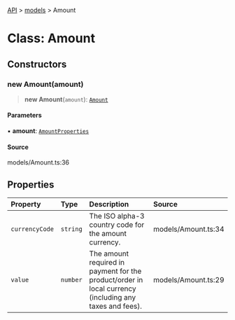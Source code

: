 [API](../../index.md) > [models](../index.md) > Amount

# Class: Amount

## Constructors

### new Amount(amount)

> **new Amount**(`amount`): [`Amount`](Amount.md)

#### Parameters

▪ **amount**: [`AmountProperties`](../interfaces/AmountProperties.md)

#### Source

models/Amount.ts:36

## Properties

| Property | Type | Description | Source |
| :------ | :------ | :------ | :------ |
| `currencyCode` | `string` | The ISO  alpha-3 country code for the amount currency. | models/Amount.ts:34 |
| `value` | `number` | The amount required in payment for the product/order in local currency (including any taxes and fees). | models/Amount.ts:29 |
